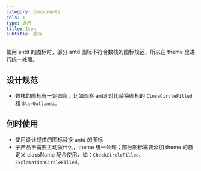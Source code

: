 ```yaml
---
category: Components
cols: 1
type: 通用
title: Icon
subtitle: 图标
---
```


使用 antd 的图标时，部分 antd 图标不符合数栈的图标规范，所以在 theme 里进行统一处理。

## 设计规范

- 数栈的图标有一定圆角，比如观察 antd 对比替换图标的 `CloseCircleFilled` 和 `StarOutlined`。

## 何时使用

- 使用设计提供的图标替换 antd 的图标
- 子产品不需要主动做什么，theme 统一处理；部分图标需要添加 theme 的自定义 className 配合使用，如：`CheckCircleFilled`、`ExclamationCircleFilled`。
